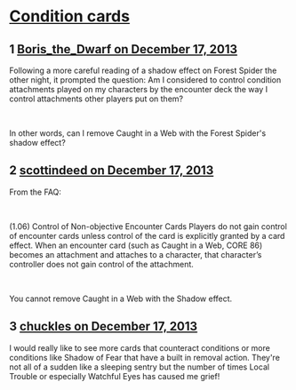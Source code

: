 # [Condition cards](https://community.fantasyflightgames.com/topic/95304-condition-cards/)

## 1 [Boris_the_Dwarf on December 17, 2013](https://community.fantasyflightgames.com/topic/95304-condition-cards/?do=findComment&comment=932663)

Following a more careful reading of a shadow effect on Forest Spider the other night, it prompted the question: Am I considered to control condition attachments played on my characters by the encounter deck the way I control attachments other players put on them?

 

In other words, can I remove Caught in a Web with the Forest Spider's shadow effect?

## 2 [scottindeed on December 17, 2013](https://community.fantasyflightgames.com/topic/95304-condition-cards/?do=findComment&comment=932781)

From the FAQ:

 

(1.06) Control of Non-objective Encounter Cards
Players do not gain control of encounter cards unless
control of the card is explicitly granted by a card
effect. When an encounter card (such as Caught in a
Web, CORE 86) becomes an attachment and attaches
to a character, that character’s controller does not gain
control of the attachment.

 

You cannot remove Caught in a Web with the Shadow effect.

## 3 [chuckles on December 17, 2013](https://community.fantasyflightgames.com/topic/95304-condition-cards/?do=findComment&comment=932933)

I would really like to see more cards that counteract conditions or more conditions like Shadow of Fear that have a built in removal action. They're not all of a sudden like a sleeping sentry but the number of times Local Trouble or especially Watchful Eyes has caused me grief!


